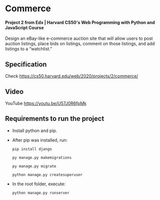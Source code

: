 # Commerce
#### Project 2 from Edx | Harvard CS50's Web Programming with Python and JavaScript Course
Design an eBay-like e-commerce auction site that will allow users to post auction listings, place bids on listings, comment on those listings, and add listings to a “watchlist.”

## Specification 
Check https://cs50.harvard.edu/web/2020/projects/2/commerce/

## Video
YouTube https://youtu.be/U57J0R6fpMk

## Requirements to run the project

* Install python and pip.

* After pip was installed, run:
    
    ````
    pip install django
    ````
    ````
    py manage.py makemigrations
    ````
    ````
    py manage.py migrate
    ````
    ````
    python manage.py createsuperuser
    ````

* In the root folder, execute: 
    ````
    python manage.py runserver
    ````
